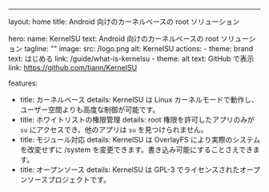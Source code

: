 ---
layout: home
title: Android 向けのカーネルベースの root ソリューション

hero:
  name: KernelSU
  text: Android 向けのカーネルベースの root ソリューション
  tagline: ""
  image:
    src: /logo.png
    alt: KernelSU
  actions:
    - theme: brand
      text: はじめる
      link: /guide/what-is-kernelsu
    - theme: alt
      text: GitHub で表示
      link: https://github.com/tiann/KernelSU

features:
  - title: カーネルベース
    details: KernelSU は Linux カーネルモードで動作し、ユーザー空間よりも高度な制御が可能です。
  - title: ホワイトリストの権限管理
    details: root 権限を許可したアプリのみが `su` にアクセスでき、他のアプリは `su` を見つけられません。
  - title: モジュール対応
    details: KernelSU は OverlayFS により実際のシステムを改変せずに /system を変更できます。書き込み可能にすることさえできます。
  - title: オープンソース
    details: KernelSU は GPL-3 でライセンスされたオープンソースプロジェクトです。

